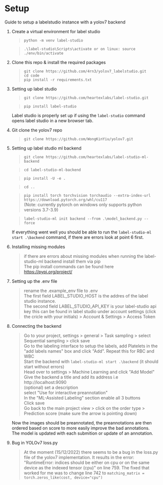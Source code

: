 # Setup
Guide to setup a labelstudio instance with a yolov7 backend

1. Create a virtual environment for label studio 
    >`python -m venv label-studio`

    >`.\label-studio\Scripts\activate or on linux: source ./env/bin/activate`

2. Clone this repo & install the required packages
   >`git clone https://github.com/4rn3/yolov7_labelstudio.git`<br>
   > `cd code` <br>
   >`pip install -r requirements.txt` <br>

   
3. Setting up label studio
   >`git clone https://github.com/heartexlabs/label-studio.git`

   >`pip install label-studio`

   Label studio is properly set up if using the `label-studio` command opens label studio in a new browser tab.

4. Git clone the yolov7 repo
   > `git clone https://github.com/WongKinYiu/yolov7.git`

5. Setting up label studio ml backend
    >`git clone https://github.com/heartexlabs/label-studio-ml-backend`

    >`cd label-studio-ml-backend`

    >`pip install -U -e .`

    >`cd ..`

    >`pip install torch torchvision torchaudio --extra-index-url https://download.pytorch.org/whl/cu117` <br>
    (Note: currently pytorch on windows only supports python versions 3.7-3.9)

    >`label-studio-ml init backend --from .\model_backend.py --force`

    If everything went well you should be able to run the `label-studio-ml start .\backend` command, if there are errors look at point 6 first.

6. Installing missing modules
   > if there are errors about missing modules when running the label-studio-ml backend install them via pip <br>
   > The pip install commands can be found here https://pypi.org/project/ 

7. Setting up the .env file <br>
   > rename the .example_env file to .env <br>
   >The first field LABEL_STUDIO_HOST is the addres of the label studio instance. <br>
   >The second field LABEL_STUDIO_API_KEY is your label-studio api key this can be found in label studio under account settings (click the cricle with your initials) > Account & Settings > Access Token

8. Connecting the backend
   >Go to your project, settings > general > Task sampling > select Sequential sampling > click save <br>
   >Go to the labeling interface to setup the labels, add Platelets in the "add labels names" box and click "Add". Repeat this for RBC and WBC <br>
   >Start the backend with `label-studio-ml start .\backend` (it should start without errors)<br>
   >Head over to settings > Machine Learning and click "Add Model" <br>
   >Give the backend a title and add its address i.e http://localhost:9090 <br>
   >(optional) set a description <br>
   >select "Use for interactive preannotation" <br>
   >In the "ML-Assisted Labeling" section enable all 3 buttons <br>
   >Click save <br>
   >Go back to the main project view > click on the order type > Prediction score (make sure the arrow is pointing down) <br>

   Now the images should be preannotated, the preannotations are then ordered based on score to more easily improve the bad annotations. The model is updated with each submition or update of an annotation.

9. Bug in YOLOv7 loss.py
   > At the moment (15/12/2022) there seems to be a bug in the loss.py file of the yolov7 implementation. It results in the error: "RuntimeError: indices should be either on cpu or on the same device as the indexed tensor (cpu)" on line 759. The fixed that worked for me was to change line 742 to `matching_matrix = torch.zeros_like(cost, device="cpu")`

